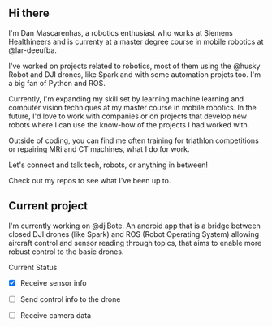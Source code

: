 ## Hi there

I'm Dan Mascarenhas, a robotics enthusiast who works at Siemens Healthineers and is currenty at a master degree course in mobile robotics at @lar-deeufba. 

I've worked on projects related to robotics, most of them using the @husky Robot and DJI drones, like Spark and with some automation projets too. I'm a big fan of Python and ROS. 

Currently, I'm expanding my skill set by learning machine learning and computer vision techniques at my master course in mobile robotics. In the future, I'd love to work with companies or on projects that develop new robots where I can use the know-how of the projects I had worked with. 

Outside of coding, you can find me often training for triathlon competitions or repairing MRi and CT machines, what I do for work. 

Let's connect and talk tech, robots, or anything in between! 

Check out my repos to see what I've been up to.

## Current project

I'm currently working on @djiBote. An android app that is a bridge between closed DJI drones (like Spark) and ROS (Robot Operating System) allowing aircraft control and sensor reading through topics, that aims to enable more robust control to the basic drones.

Current Status

- [x] Receive sensor info
- [ ] Send control info to the drone
- [ ] Receive camera data


<!--
**ielson/ielson** is a ✨ _special_ ✨ repository because its `README.md` (this file) appears on your GitHub profile.

Here are some ideas to get you started:

- 🔭 I’m currently working on ...
- 🌱 I’m currently learning ...
- 👯 I’m looking to collaborate on ...
- 🤔 I’m looking for help with ...
- 💬 Ask me about ...
- 📫 How to reach me: ...
- 😄 Pronouns: ...
- ⚡ Fun fact: ...
-->
